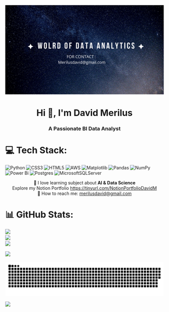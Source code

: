 <meta name="viewport" content="width=device-width, initial-scale=1.0">

<div style="text-align: center;">
   <img alt="Banner-Img" src="https://github.com/David9893-Data/David9893-Data/blob/main/Banniere.jpeg" style="max-width: 100%; height: auto;">
</div>

<h1 align="center">Hi 👋, I'm David Merilus</h1>
<h3 align="center">A Passionate BI Data Analyst</h3>

# 💻 Tech Stack:
![Python](https://img.shields.io/badge/python-3670A0?style=for-the-badge&logo=python&logoColor=ffdd54) ![CSS3](https://img.shields.io/badge/css3-%231572B6.svg?style=for-the-badge&logo=css3&logoColor=white) ![HTML5](https://img.shields.io/badge/html5-%23E34F26.svg?style=for-the-badge&logo=html5&logoColor=white) ![AWS](https://img.shields.io/badge/AWS-%23FF9900.svg?style=for-the-badge&logo=amazon-aws&logoColor=white) ![Matplotlib](https://img.shields.io/badge/Matplotlib-%23ffffff.svg?style=for-the-badge&logo=Matplotlib&logoColor=black) ![Pandas](https://img.shields.io/badge/pandas-%23150458.svg?style=for-the-badge&logo=pandas&logoColor=white) ![NumPy](https://img.shields.io/badge/numpy-%23013243.svg?style=for-the-badge&logo=numpy&logoColor=white) ![Power Bi](https://img.shields.io/badge/power_bi-F2C811?style=for-the-badge&logo=powerbi&logoColor=black) ![Postgres](https://img.shields.io/badge/postgres-%23316192.svg?style=for-the-badge&logo=postgresql&logoColor=white) ![MicrosoftSQLServer](https://img.shields.io/badge/Microsoft%20SQL%20Server-CC2927?style=for-the-badge&logo=microsoft%20sql%20server&logoColor=white)


<p style="text-align: center; word-wrap: break-word;">
   🌱 I love learning subject about <b>AI & Data Science</b><br>
      Explore my Notion Portfolio <a href="https://tinyurl.com/NotionPortfolioDavidM">https://tinyurl.com/NotionPortfolioDavidM</a><br>
   📧 How to reach me: <a href="mailto:merilusdavid@gmail.com">merilusdavid@gmail.com</a>
</p>

<p style="text-align: center; word-wrap: break-word;">
   
</p>

# 📊 GitHub Stats:
![](https://github-readme-stats.vercel.app/api?username=David9893-Data&theme=tokyonight&hide_border=true&include_all_commits=false&count_private=false)<br/>
![](https://github-readme-streak-stats.herokuapp.com/?user=David9893-Data&theme=tokyonight&hide_border=true)<br/>
![](https://github-readme-stats.vercel.app/api/top-langs/?username=David9893-Data&theme=tokyonight&hide_border=true&include_all_commits=false&count_private=false&layout=compact)

[![](https://visitcount.itsvg.in/api?id=David9893-Data&icon=0&color=0)](https://visitcount.itsvg.in)

![snake gif](https://github.com/David9893-Data/David9893-Data/blob/output/github-snake-dark.svg)

![](https://quotes-github-readme.vercel.app/api?type=horizontal&theme=light)


